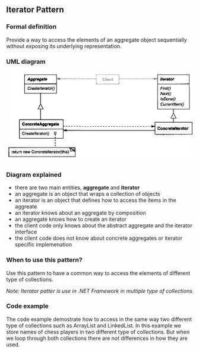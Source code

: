 ## Iterator Pattern

### Formal definition
 
Provide a way to access the elements of an aggregate object sequentially without exposing its underlying representation.


### UML diagram

![Source book: Design Patterns, Elements of Reusable Object-Oriented Software](https://github.com/osotorrio/designpatterns/blob/master/CSharp/Behavioral/Iterator/uml_diagram.png)


### Diagram explained
- there are two main entities, **aggregate** and **iterator**
- an aggregate is an object that wraps a collection of objects
- an iterator is an object that defines how to access the items in the aggreate
- an iterator knows about an aggregate by composition
- an aggregate knows how to create an iterator
- the client code only knows about the abstract aggregate and the iterator interface
- the client code does not know about concrete aggregates or iterator specific implemenation


### When to use this pattern?

Use this pattern to have a common way to access the elements of different type of collections.

*Note: Iterator patter is use in .NET Framework in multiple type of collections*


### Code example

The code example demostrate how to access in the same way two different type of collections such as ArrayList and LinkedList.
In this example we store names of chess players in two different type of collections. But when we loop through both collections there are
not differences in how they are used.
